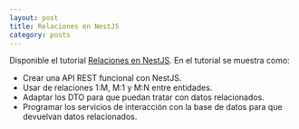 ```yaml
---
layout: post
title: Relaciones en NestJS
category: posts
---
```


Disponible el tutorial [Relaciones en NestJS](https://ualmtorres.github.io/nestjs-relationships-tutorial/). En el tutorial se muestra como:

* Crear una API REST funcional con NestJS.
* Usar de relaciones 1:M, M:1 y M:N entre entidades.
* Adaptar los DTO para que puedan tratar con datos relacionados.
* Programar los servicios de interacción con la base de datos para que devuelvan datos relacionados.


